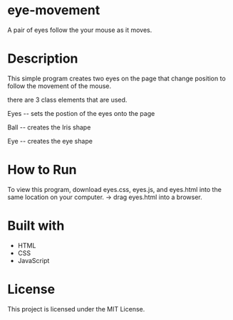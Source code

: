 # eye-movement
A pair of eyes follow the your mouse as it moves.

# Description
This simple program creates two eyes on the page that change position to follow the movement of the mouse.

there are 3 class elements that are used.

Eyes -- sets the postion of the eyes onto the page


Ball -- creates the Iris shape


Eye -- creates the eye shape



# How to Run
To view this program, download eyes.css, eyes.js, and eyes.html into the same location on your computer.  -> drag eyes.html into a browser.

# Built with
* HTML
* CSS
* JavaScript

# License
This project is licensed under the MIT License.
